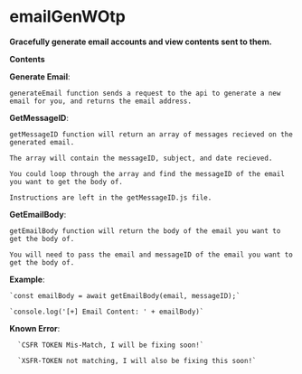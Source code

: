 # emailGenWOtp
**Gracefully generate email accounts and view contents sent to them.**


**Contents**

**Generate Email**:

`generateEmail function sends a request to the api to generate a new email for you, and returns the email address.`

**GetMessageID**:

`getMessageID function will return an array of messages recieved on the generated email.`

`The array will contain the messageID, subject, and date recieved.`

`You could loop through the array and find the messageID of the email you want to get the body of.`

`Instructions are left in the getMessageID.js file.`
   
**GetEmailBody**:

   `getEmailBody function will return the body of the email you want to get the body of.`

   `You will need to pass the email and messageID of the email you want to get the body of.`

**Example**:
  
    `const emailBody = await getEmailBody(email, messageID);`
    
    `console.log('[+] Email Content: ' + emailBody)`
    
 **Known Error**:
      
      `CSFR TOKEN Mis-Match, I will be fixing soon!`
      
      `XSFR-TOKEN not matching, I will also be fixing this soon!`
      
  
  
